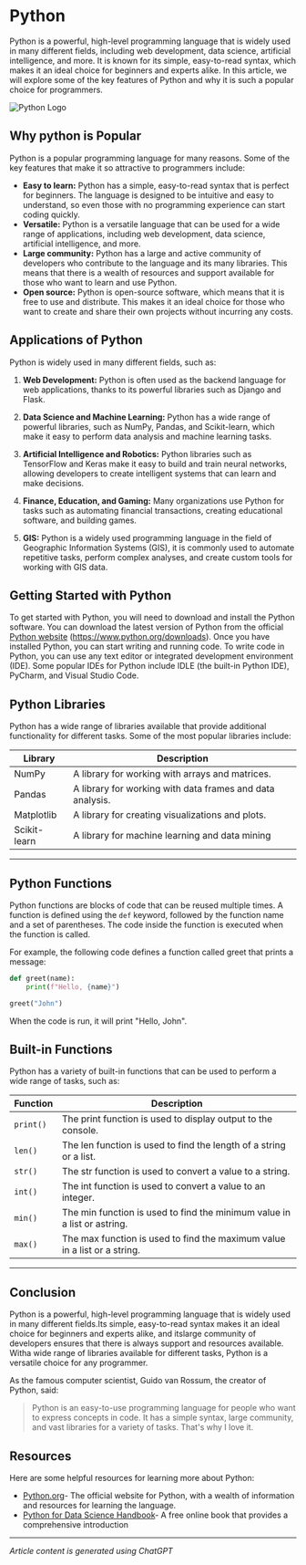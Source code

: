 # Python
Python is a powerful, high-level programming language that is widely used in many different fields, including web development, data science, artificial intelligence, and more. It is known for its simple, easy-to-read syntax, which makes it an ideal choice for beginners and experts alike. In this article, we will explore some of the key features of Python and why it is such a popular choice for programmers.


![Python Logo](https://www.python.org/static/community_logos/python-logo.png)


## Why python is Popular 
Python is a popular programming language for many reasons. Some of the key features that make it so attractive to programmers include:

* **Easy to learn:** Python has a simple, easy-to-read syntax that is perfect for beginners. The language is designed to be intuitive and easy to understand, so even those with no
programming experience can start coding quickly.
* **Versatile:** Python is a versatile language that can be used for a wide range of applications,
including web development, data science, artificial intelligence, and more.
* **Large community:** Python has a large and active community of developers who contribute to
the language and its many libraries. This means that there is a wealth of resources and support
available for those who want to learn and use Python.
* **Open source:** Python is open-source software, which means that it is free to use and
distribute. This makes it an ideal choice for those who want to create and share their own
projects without incurring any costs.

## Applications of Python
Python is widely used in many different fields, such as:
1. **Web Development:** Python is often used as the backend language for web applications,
thanks to its powerful libraries such as Django and Flask.

2. **Data Science and Machine Learning:** Python has a wide range of powerful libraries, such as
NumPy, Pandas, and Scikit-learn, which make it easy to perform data analysis and machine
learning tasks.
3. **Artificial Intelligence and Robotics:** Python libraries such as TensorFlow and Keras make it easy to build and train neural networks, allowing developers to create intelligent systems that can learn and make decisions.
4. **Finance, Education, and Gaming:** Many organizations use Python for tasks such as
automating financial transactions, creating educational software, and building games.
5. **GIS:** Python is a widely used programming language in the field of Geographic Information
Systems (GIS), it is commonly used to automate repetitive tasks, perform complex analyses,
and create custom tools for working with GIS data.

## Getting Started with Python

To get started with Python, you will need to download and install the Python software. You can download the latest version of Python from the official [Python website](https://www.python.org/downloads) (https://www.python.org/downloads). Once you have installed Python, you can start writing and running code. To write code in Python, you can use any text editor or integrated development environment (IDE).
Some popular IDEs for Python include IDLE (the built-in Python IDE), PyCharm, and Visual Studio
Code.

## Python Libraries

Python has a wide range of libraries available that provide additional functionality for different
tasks. Some of the most popular libraries include:

| Library     | Description |
| ----------- | ----------- |
| NumPy       | A library for working with arrays and matrices.       |
| Pandas      | A library for working with data frames and data analysis.        |
| Matplotlib  | A library for creating visualizations and plots.        |
| Scikit-learn| A library for machine learning and data mining        |
---------

## Python Functions
Python functions are blocks of code that can be reused multiple times. A function is defined using the ` def ` keyword, followed by the function name and a set of parentheses. The code inside the function is executed when the function is called. 

For example, the following code defines a function called greet that prints a message:
```python
def greet(name):
    print(f"Hello, {name}")

greet("John")
```
When the code is run, it will print "Hello, John".

## Built-in Functions
Python has a variety of built-in functions that can be used to perform a wide range of tasks, such as:

| Function    | Description |
| ----------- | ----------- |
| `print() `  |The print function is used to display output to the console.|
| `len() `    |The len function is used to find the length of a string or a list.|
| `str()`     |The str function is used to convert a value to a string.|
| `int() `    |The int function is used to convert a value to an integer.|
| `min() `    |The min function is used to find the minimum value in a list or astring.|
| `max()`         |The max function is used to find the maximum value in a list or a string.|
---------
## Conclusion
Python is a powerful, high-level programming language that is widely used in many different fields.Its simple, easy-to-read syntax makes it an ideal choice for beginners and experts alike, and itslarge community of developers ensures that there is always support and resources available. Witha wide range of libraries available for different tasks, Python is a versatile choice for any programmer.

As the famous computer scientist, Guido van Rossum, the creator of Python, said:


> Python is an easy-to-use programming language for people who want to express concepts in
code. It has a simple syntax, large community, and vast libraries for a variety of tasks. That's
why I love it.

## Resources
Here are some helpful resources for learning more about Python:

* [Python.org](https://www.python.org/)- The official website for Python, with a wealth of information and resources for
learning the language.
* [Python for Data Science Handbook](https://jakevdp.github.io/PythonDataScienceHandbook/)- A free online book that provides a comprehensive
introduction
-----

*Article content is generated using ChatGPT*

 
 
 
 
 



